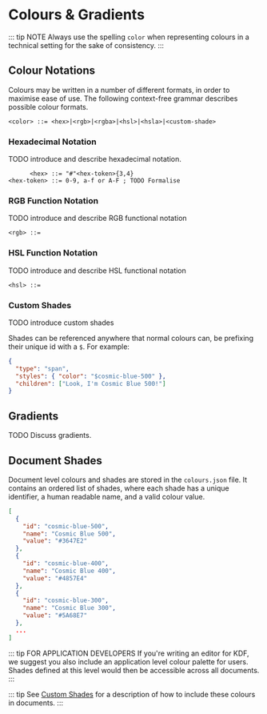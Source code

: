 # Colours & Gradients

::: tip NOTE
Always use the spelling `color` when representing colours in a technical
setting for the sake of consistency.
:::

## Colour Notations

Colours may be written in a number of different formats, in order to maximise
ease of use. The following context-free grammar describes possible colour
formats.

```bnf
<color> ::= <hex>|<rgb>|<rgba>|<hsl>|<hsla>|<custom-shade>
```

### Hexadecimal Notation

TODO introduce and describe hexadecimal notation.

```bnf
      <hex> ::= "#"<hex-token>{3,4}
<hex-token> ::= 0-9, a-f or A-F ; TODO Formalise
```

### RGB Function Notation

TODO introduce and describe RGB functional notation

```bnf
<rgb> ::=
```

### HSL Function Notation

TODO introduce and describe HSL functional notation

```bnf
<hsl> ::=
```

### Custom Shades

TODO introduce custom shades

Shades can be referenced anywhere that normal colours can, be prefixing their
unique id with a `$`. For example:

```json
{
  "type": "span",
  "styles": { "color": "$cosmic-blue-500" },
  "children": ["Look, I'm Cosmic Blue 500!"]
}
```


## Gradients

TODO Discuss gradients.



## Document Shades

Document level colours and shades are stored in the `colours.json` file. It
contains an ordered list of shades, where each shade has a unique identifier, a
human readable name, and a valid colour value.

```json
[
  {
    "id": "cosmic-blue-500",
    "name": "Cosmic Blue 500",
    "value": "#3647E2"
  },
  {
    "id": "cosmic-blue-400",
    "name": "Cosmic Blue 400",
    "value": "#4857E4"
  },
  {
    "id": "cosmic-blue-300",
    "name": "Cosmic Blue 300",
    "value": "#5A68E7"
  },
  ...
]
```

::: tip FOR APPLICATION DEVELOPERS
If you're writing an editor for KDF, we suggest you also include an application
level colour palette for users. Shades defined at this level would then be
accessible across all documents.
:::

::: tip
See [Custom Shades](#custom-shades) for a description of how to include these
colours in documents.
:::